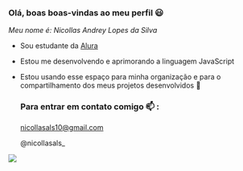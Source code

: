 ### Olá, boas boas-vindas ao meu perfil 😃

_Meu nome é: Nicollas Andrey Lopes da Silva_

- Sou estudante da [Alura](https://www.alura.com.br)
- Estou me desenvolvendo e aprimorando a linguagem JavaScript
- Estou usando esse espaço para minha organização e para o compartilhamento dos meus projetos desenvolvidos 🙌

  ### Para entrar em contato comigo 📫 :

  nicollasals10@gmail.com

  @nicollasals_



![](https://media1.tenor.com/m/gdjvRr2WymYAAAAC/pacha-perfect.gif)

